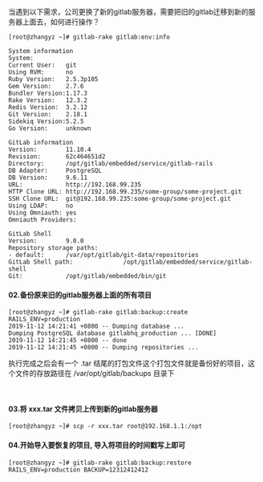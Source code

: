 
当遇到以下需求，公司更换了新的gitlab服务器，需要把旧的gitlab迁移到新的服务器上面去，如何进行操作？

```shell
[root@zhangyz ~]# gitlab-rake gitlab:env:info

System information
System:
Current User:   git
Using RVM:      no
Ruby Version:   2.5.3p105
Gem Version:    2.7.6
Bundler Version:1.17.3
Rake Version:   12.3.2
Redis Version:  3.2.12
Git Version:    2.18.1
Sidekiq Version:5.2.5
Go Version:     unknown

GitLab information
Version:        11.10.4
Revision:       62c464651d2
Directory:      /opt/gitlab/embedded/service/gitlab-rails
DB Adapter:     PostgreSQL
DB Version:     9.6.11
URL:            http://192.168.99.235
HTTP Clone URL: http://192.168.99.235/some-group/some-project.git
SSH Clone URL:  git@192.168.99.235:some-group/some-project.git
Using LDAP:     no
Using Omniauth: yes
Omniauth Providers: 

GitLab Shell
Version:        9.0.0
Repository storage paths:
- default:      /var/opt/gitlab/git-data/repositories
GitLab Shell path:              /opt/gitlab/embedded/service/gitlab-shell
Git:            /opt/gitlab/embedded/bin/git
```

#### 02.备份原来旧的gitlab服务器上面的所有项目

```shell
[root@zhangyz ~]# gitlab-rake gitlab:backup:create RAILS_ENV=production
2019-11-12 14:21:41 +0800 -- Dumping database ... 
Dumping PostgreSQL database gitlabhq_production ... [DONE]
2019-11-12 14:21:45 +0800 -- done
2019-11-12 14:21:45 +0800 -- Dumping repositories ...
```

执行完成之后会有一个 .tar 结尾的打包文件这个打包文件就是备份好的项目，这个文件的存放路径在 /var/opt/gitlab/backups 目录下

<br/>

#### 03.将 xxx.tar 文件拷贝上传到新的gitlab服务器

```shell
[root@zhangyz ~]# scp -r xxx.tar root@192.168.1.1:/opt
```

#### 04.开始导入要恢复的项目, 导入将项目的时间戳写上即可

```shell
[root@zhangyz ~]# gitlab-rake gitlab:backup:restore RAILS_ENV=production BACKUP=12312412412
```
